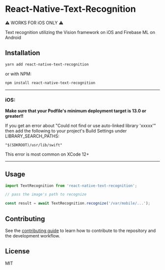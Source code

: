 # React-Native-Text-Recognition

⚠️ WORKS FOR iOS ONLY ⚠️

Text recognition utilizing the Vision framework on iOS and Firebase ML on Android

## Installation

```sh
yarn add react-native-text-recognition
```

or with NPM:

```sh
npm install react-native-text-recognition
```

<hr>

### iOS:

<b>Make sure that your Podfile's minimum deployment target is 13.0 or greater!!</b>

If you get an error about "Could not find or use auto-linked library 'xxxxx'" then add the following to your project's Build Settings under LIBRARY_SEARCH_PATHS:

```
"$(SDKROOT)/usr/lib/swift"
```

This error is most common on XCode 12+

<hr>

## Usage

```js
import TextRecognition from 'react-native-text-recognition';

// pass the image's path to recognize

const result = await TextRecognition.recognize('/var/mobile/...');
```

## Contributing

See the [contributing guide](CONTRIBUTING.md) to learn how to contribute to the repository and the development workflow.

## License

MIT
